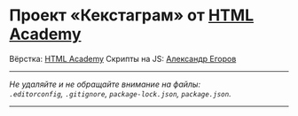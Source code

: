 # Проект «Кекстаграм» от [HTML Academy](https://htmlacademy.ru/)

Вёрстка: [HTML Academy](https://htmlacademy.ru/)
Скрипты на JS: [Александр Егоров](https://github.com/stigsanek)

---

_Не удаляйте и не обращайте внимание на файлы:_<br>
_`.editorconfig`, `.gitignore`, `package-lock.json`, `package.json`._

---
